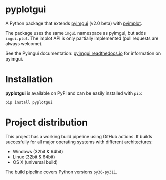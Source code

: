 # pyplotgui

A Python package that extends
[pyimgui](https://github.com/pyimgui/pyimgui/tree/dev/version-2.0) (v2.0 beta) with
[pyimplot](https://github.com/hinxx/pyimplot).

The package uses the same `imgui` namespace as pyimgui, but adds `imgui.plot`. The implot API is only partially implemented (pull requests are always welcome).

See the Pyimgui documentation: [pyimgui.readthedocs.io](https://pyimgui.readthedocs.io/en/latest/index.html) for information on pyimgui.

# Installation

**pyplotgui** is available on PyPI and can be easily installed with `pip`:
 
    pip install pyplotgui


# Project distribution

This project has a working build pipeline using GitHub actions. It builds
succesfully for all major operating systems with different architectures:

* Windows (32bit & 64bit)
* Linux (32bit & 64bit)
* OS X (universal build)

The build pipeline covers Python versions `py36-py311`.